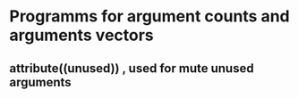 # Programms for  argument counts and arguments vectors
## __attribute__((__unused__)) , used for mute unused arguments